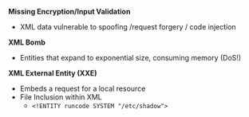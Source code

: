 **Missing Encryption/Input Validation**
- XML data vulnerable to spoofing /request forgery / code injection

**XML Bomb**
- Entities that expand to exponential size, consuming memory (DoS!)

**XML External Entity (XXE)**
- Embeds a request for a local resource
- File Inclusion within XML
  - `<!ENTITY runcode SYSTEM "/etc/shadow">`
